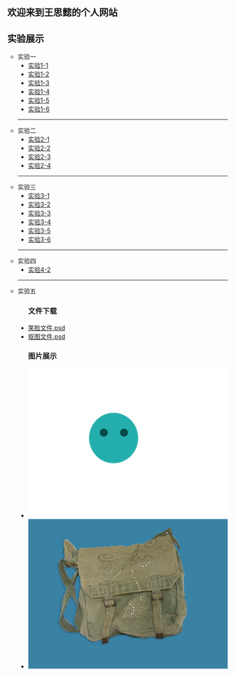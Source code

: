<html>
<head>
<meta charset="utf-8">
</head>

<body>
<h2 align="left">欢迎来到王思懿的个人网站</h2>
<h2 align="left">实验展示</h2>
<ul type="circle">
   <li>实验一
      <ul type="disc">
        <li><a href="sy1-1.html">实验1-1</a></li>
        <li><a href="sy1-2.html">实验1-2</a></li>
        <li><a href="sy1-3.html">实验1-3</a></li>
        <li><a href="sy1-4.html">实验1-4</a></li>
        <li><a href="sy1-5.html">实验1-5</a></li>
        <li><a href="sy1-6.html">实验1-6</a></li>
      </ul>
   <hr/>
   <li>实验二
      <ul type="disc">
      <li><a href="sy2-1.html">实验2-1</a></li>
      <li><a href="sy2-2.html">实验2-2</a></li>
      <li><a href="sy2-3.html">实验2-3</a></li>
      <li><a href="sy2-4.html">实验2-4</a></li>
      </ul>
   <hr/>
   <li>实验三
      <ul type="disc">
        <li><a href="sy3-1.html">实验3-1</a></li>
        <li><a href="sy3-2.html">实验3-2</a></li>
        <li><a href="sy3-3.html">实验3-3</a></li>
        <li><a href="sy3-4.html">实验3-4</a></li>
        <li><a href="sy3-5.html">实验3-5</a></li>
        <li><a href="sy3-6.html">实验3-6</a></li>
        </ul>
    <hr/>
    <li>实验四
      <ul type="disc">
        <li><a href="sy4-2.html">实验4-2</a></li>
      </ul>
    <hr/>
    <li>实验五
      <ul type="disc">
         <h3>文件下载</h3>
         <li><a href="笑脸文件.psd">笑脸文件.psd</a></li>
         <li><a href="抠图文件.psd">抠图文件.psd</a></li>
         <h3>图片展示</h3>
         <li><img src="笑脸文件.png"></a></li>
         <li><img src="抠图文件.png"></a></li>
   
